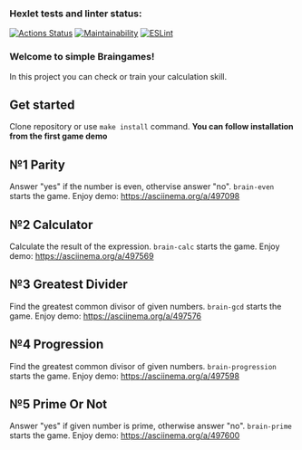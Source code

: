 ### Hexlet tests and linter status:
[![Actions Status](https://github.com/Cholym/backend-project-lvl1/workflows/hexlet-check/badge.svg)](https://github.com/Cholym/backend-project-lvl1/actions)
[![Maintainability](https://api.codeclimate.com/v1/badges/a99a88d28ad37a79dbf6/maintainability)](https://codeclimate.com/github/codeclimate/codeclimate/maintainability)
[![ESLint](https://github.com/Cholym/backend-project-lvl1/actions/workflows/eslint.yml/badge.svg)](https://github.com/Cholym/backend-project-lvl1/actions/workflows/eslint.yml)

### Welcome to simple Braingames!
In this project you can check or train your calculation skill.
## Get started
Clone repository or use `make install` command.
**You can follow installation from the first game demo**
## №1 Parity
Answer "yes" if the number is even, othervise answer "no".
`brain-even` starts the game.
Enjoy demo: https://asciinema.org/a/497098
## №2 Calculator
Calculate the result of the expression.
`brain-calc` starts the game.
Enjoy demo: https://asciinema.org/a/497569
## №3 Greatest Divider
Find the greatest common divisor of given numbers.
`brain-gcd` starts the game.
Enjoy demo: https://asciinema.org/a/497576
## №4 Progression
Find the greatest common divisor of given numbers.
`brain-progression` starts the game.
Enjoy demo: https://asciinema.org/a/497598
## №5 Prime Or Not
Answer "yes" if given number is prime, otherwise answer "no".
`brain-prime` starts the game.
Enjoy demo: https://asciinema.org/a/497600